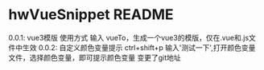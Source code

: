 # hwVueSnippet README

0.0.1: vue3模版
使用方式 输入 vueTo，生成一个vue3的模版，仅在.vue和.js文件中生效
0.0.2: 自定义颜色变量提示
ctrl+shift+p 输入'测试一下',打开颜色变量文件，选择颜色变量，即可提示颜色变量
变更了git地址


